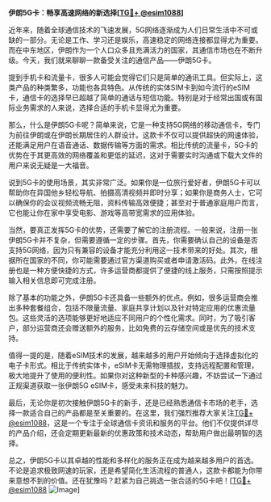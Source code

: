 **伊朗5G卡：畅享高速网络的新选择[[TG💪+ @esim1088](https://t.me/s/esim1088)]**

近年来，随着全球通信技术的飞速发展，5G网络逐渐成为人们日常生活中不可或缺的一部分。无论是工作、学习还是娱乐，高速稳定的网络连接都显得尤为重要。而在中东地区，伊朗作为一个人口众多且充满活力的国家，其通信市场也在不断升级。今天，我们就来聊聊一款备受关注的通信产品——伊朗5G卡。

提到手机卡和流量卡，很多人可能会觉得它们只是简单的通讯工具。但实际上，这类产品的种类繁多，功能也各具特色。从传统的实体SIM卡到如今流行的eSIM卡，通信卡的选择早已超越了简单的通话与短信功能。特别是对于经常出国或有国际业务需求的人来说，选择合适的手机卡显得尤为重要。

那么，什么是伊朗5G卡呢？简单来说，它是一种支持5G网络的移动通信卡，专门为前往伊朗或在伊朗长期居住的人群设计。这款卡不仅可以提供超快的网速体验，还能满足用户在语音通话、数据传输等方面的需求。相比传统的流量卡，5G卡的优势在于其更高效的网络覆盖和更低的延迟，这对于需要实时沟通或下载大文件的用户来说无疑是一大福音。

说到5G卡的使用场景，其实非常广泛。如果你是一位旅行爱好者，伊朗5G卡可以帮助你在异国他乡轻松导航、拍摄高清视频并即时分享；如果你是商务人士，它可以确保你的会议视频流畅无阻，资料传输高效便捷；甚至对于普通家庭用户而言，它也能让你在家中享受电影、游戏等高带宽需求的应用体验。

当然，要真正发挥5G卡的优势，还需要了解它的注册流程。一般来说，注册一张伊朗5G卡并不复杂，但需要遵循一定的步骤。首先，你需要确认自己的设备是否支持5G网络，因为只有兼容的设备才能充分利用这一技术带来的好处。其次，根据所在国家的不同，你可能需要通过官方渠道购买或者申请激活码。此外，在线注册也是一种方便快捷的方式，许多运营商都提供了便捷的线上服务，只需按照提示输入相关信息即可完成注册。

除了基本的功能之外，伊朗5G卡还具备一些额外的优点。例如，很多运营商会推出多种套餐组合，包括不限量流量、家庭共享计划以及针对特定应用的优惠流量包。这些灵活的选项能够更好地适应不同用户的个性化需求。同时，为了吸引客户，部分运营商还会赠送额外的服务，比如免费的云存储空间或是优先的技术支持。

值得一提的是，随着eSIM技术的发展，越来越多的用户开始倾向于选择虚拟化的电子卡形式。相比于传统实体卡，eSIM卡无需物理插拔，支持远程配置和管理，极大地提升了使用的便利性。如果你对这种新型的卡种感兴趣，不妨尝试一下通过正规渠道获取一张伊朗5G eSIM卡，感受未来科技的魅力。

最后，无论你是初次接触伊朗5G卡的新手，还是已经熟悉通信卡市场的老手，选择一款适合自己的产品都是至关重要的。在这里，我们强烈推荐大家关注[TG💪+ @esim1088](https://t.me/s/esim1088)，这是一个专注于全球通信卡资讯和服务的平台。他们不仅提供详尽的产品介绍，还会定期更新最新的优惠政策和技术动态，帮助用户做出最明智的选择。

总之，伊朗5G卡以其卓越的性能和多样化的服务正在成为越来越多用户的首选。不论是追求极致网速的玩家，还是希望简化生活流程的普通人，这款卡都能为你带来意想不到的价值。还在犹豫吗？赶紧为自己挑选一张合适的5G卡吧！[[TG💪+ @esim1088](https://t.me/s/esim1088) ![Image](https://i.postimg.cc/4NQfJmqS/Snipaste-2025-05-13-00-14-12.png)]